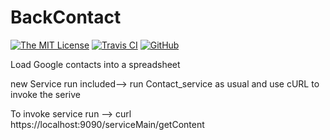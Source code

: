 # BackContact
[![The MIT License](https://img.shields.io/badge/license-MIT-orange.svg?style=flat-square)](http://opensource.org/licenses/MIT)
[![Travis CI](https://img.shields.io/travis/vscode/repository.svg?style=flat-square)](https://travis-ci.org/vscode/repository)
[![GitHub](https://img.shields.io/github/forks/hiranthaPeiris/BackContact.svg?style=flat-square)](https://github.com/hiranthaPeiris/BackContact/network)

Load Google contacts into a spreadsheet

new Service run included--> 
run Contact_service as usual and use cURL to invoke the serive

To invoke service run  -->
curl https://localhost:9090/serviceMain/getContent

